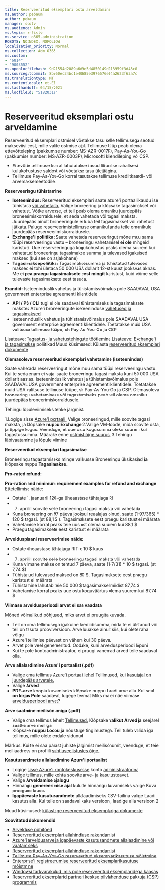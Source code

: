 ```yaml
---
title: Reserveeritud eksemplari ostu arveldamine
ms.author: pebaum
author: pebaum
manager: scotv
ms.audience: Admin
ms.topic: article
ms.service: o365-administration
ROBOTS: NOINDEX, NOFOLLOW
localization_priority: Normal
ms.collection: Adm_O365
ms.custom:
- "6814"
- "9003552"
ms.openlocfilehash: 9d71554d2089a6d9e5d4850149d113959f3d43c0
ms.sourcegitcommit: 8bc60ec34bc1e40685e3976576e04a2623f63a7c
ms.translationtype: MT
ms.contentlocale: et-EE
ms.lasthandoff: 04/15/2021
ms.locfileid: "51820318"
---
```

# <a name="billing-for-reserved-instance-purchase"></a>Reserveeritud eksemplari ostu arveldamine

Reserveeritud eksemplari ostmisel võetakse tasu selle tellimusega seotud makseviisi eest, mille valite ostmise ajal. Tellimuse tüüp peab olema ettevõtteleping (pakkumise number: MS-AZR-0017P), Pay-As-You-Go (pakkumise number: MS-AZR-0003P), Microsofti kliendileping või CSP.

- Ettevõtte tellimuse korral lahutatakse tasud liitumise rahalisest kulukohustuse saldost või võetakse tasu ülejäägina.
- Tellimuse Pay-As-You-Go korral tasutakse tellimuse krediitkaardi- või arvemaksemeetodile.

**Reserveeringu tühistamine**

- **Iseteenindus:** Reserveeritud eksemplari saate azure'i portaali kaudu ise tühistada [või vahetada.](https://portal.azure.com/#blade/Microsoft_Azure_Reservations/ReservationsBrowseBlade) Valige broneering ja klõpsake tagasimakset või vahetust. Võtke arvesse, et teil peab olema omaniku juurdepääs broneerimiskorraldusele, et seda vahetada või tagasi maksta. Juurdepääs ainult broneeringule ei luba teil tagasimakset või vahetust jätkata. Paluge reserveerimistellimuse omanikul anda teile omanikule juurdepääs reserveerimiskorraldusele.
- **Exchange'i poliitika:** Saate vahetada reserveeringut mõne muu sama tüüpi reserveeringu vastu – broneeringu vahetamisel **ei ole** mingeid karistusi. Uue reserveeringuga kogukohustus peaks olema suurem kui vahetatud broneeringu tagasimakse summa ja tulevased igakuised maksed (kui see on asjakohane)
- **Tagasimaksepoliitika:** Tagasimaksesumma ja tühistatud tulevased maksed ei tohi ületada 50 000 USA dollarit 12-st kuust jooksvas aknas. Me ei **pea praegu tagasimaksete eest mingit** karistust, kuid võime selle tulevaste tagasimaksete eest tasuda.

**Erandid:** Iseteeninduslik vahetus ja tühistamisvõimalus pole SAADAVAL USA government enterprise agreementi klientidele

- **API / PS / CLI** tugi ei ole saadaval tühistamiseks ja tagasimaksete makstes Azure'i broneeringute iseteeninduse [vahetused ja tagasimaksed](https://docs.microsoft.com/azure/cost-management-billing/reservations/exchange-and-refund-azure-reservations?WT.mc_id=Portal-Microsoft_Azure_Support)
- Iseteeninduslik vahetus ja tühistamisvõimalus pole SAADAVAL USA government enterprise agreementi klientidele. Toetatakse muid USA valitsuse tellimuse tüüpe, sh Pay-As-You-Go ja CSP

Lisateave: [Tagastus- ja vahetustehingute](https://docs.microsoft.com/azure/billing/billing-azure-reservations-self-service-exchange-and-refund?WT.mc_id=Portal-Microsoft_Azure_Support#how-return-and-exchange-transactions-are-processed) töötlemine Lisateave: [Exchange'i ja tagasimakse](https://docs.microsoft.com/azure/billing/billing-azure-reservations-self-service-exchange-and-refund?WT.mc_id=Portal-Microsoft_Azure_Support#exchange-policies) poliitikad Muud küsimused: Külasta [reserveeritud eksemplari dokumente](https://docs.microsoft.com/azure/billing/billing-save-compute-costs-reservations?WT.mc_id=Portal-Microsoft_Azure_Support)

**Olemasoleva reserveeritud eksemplari vahetamine (iseteenindus)**

Saate vahetada reserveeringut mõne muu sama tüüpi reserveeringu vastu. Kui te seda enam ei vaja, saate broneeringu tagasi maksta kuni 50 000 USA dollarit aastas. Iseteeninduslik vahetus ja tühistamisvõimalus pole SAADAVAL USA government enterprise agreementi klientidele. Toetatakse muid USA valitsuse tellimuse tüüpe, sh Pay-As-You-Go ja CSP. Olemasoleva broneeringu vahetamiseks või tagastamiseks peab teil olema omaniku juurdepääs broneerimiskorraldusele.

Tehingu lõpuleviimiseks tehke järgmist.

1.Logige sisse [Azure'i portaali.](https://portal.azure.com/#blade/Microsoft_Azure_Reservations/ReservationsBrowseBlade) Valige broneeringud, mille soovite tagasi maksta, ja klõpsake **nuppu Exchange** 2.Valige VM-toode, mida soovite osta, ja tippige kogus. Veenduge, et uue ostu kogusumma oleks suurem kui tagastussumma. Määrake enne [ostmist õige suurus.](https://docs.microsoft.com/azure/virtual-machines/windows/prepay-reserved-vm-instances?WT.mc_id=Portal-Microsoft_Azure_Support#determine-the-right-vm-size-before-you-buy)
3.Tehingu läbivaatamine ja lõpule viimine

**Reserveeritud eksemplari tagasimakse**

Broneeringu tagastamiseks minge valikusse Broneeringu üksikasjad **ja** klõpsake nuppu **Tagasimakse.**

**Pro-rated refund:**

**Pro-ration and minimum requirement examples for refund and exchange** Ettetellimise näide:

- Ostate 1. jaanuaril 120-ga üheaastase tähtajaga RI
- 7. aprillil soovite selle broneeringu tagasi maksta või vahetada
- Kuna broneering on 97 päeva jooksul reaalajas olnud, saate (1-97/365) * 120 $ tagasi. (st 88,1 $ ). Tagasimaksete eest praegu karistust ei määrata
- Vahetamise korral peaks teie uus ost olema suurem kui 88,1 $
- Praegu tagasimaksete eest karistust ei määrata

**Arveldusplaani reserveerimise näide:**

- Ostate üheaastase tähtajaga RIT-d 10 $ kuus
- 7. aprillil soovite selle broneeringu tagasi maksta või vahetada
- Kuna viimane makse on tehtud 7 päeva, saate (1-7/31) * 10 $ tagasi. (st 7,74 $)
- Tühistatud tulevased maksed on 80 $. Tagasimaksete eest praegu karistust ei määrata
- Tühistamine lahutab teie 50 000 $ tagasimakselimiidist 87,74 $
- Vahetamise korral peaks uue ostu koguväärtus olema suurem kui 87,74 $

**Viimase arveldusperioodi arvet ei saa vaadata**

Mõned võimalikud põhjused, miks arvet ei pruugita kuvada.

- Teil on oma tellimusega igakuine krediidisumma, mida te ei ületanud või teil on tasuta prooviversioon. Arve luuakse ainult siis, kui olete raha võlgu
- Azure'i tellimise päevast on vähem kui 30 päeva.
- Arvet pole veel genereeritud. Oodake, kuni arveldusperioodi lõpuni
- Kui te pole kontoadministraator, ei pruugi vanemad arved teile saadaval olla.

**Arve allalaadimine Azure'i portaalist (.pdf)**

- Valige oma tellimus [Azure'i portaali lehel](https://portal.azure.com/#blade/Microsoft_Azure_Billing/SubscriptionsBlade) Tellimused, kui [kasutajal on juurdepääs arvetele.](https://docs.microsoft.com/azure/billing/billing-manage-access?WT.mc_id=Portal-Microsoft_Azure_Support)
- Valige **Arved**
- **PDF-arve** koopia kuvamiseks klõpsake nuppu Laadi arve alla. Kui seal **on kirjas Pole** saadaval, lugege teemat Miks ma ei näe viimase [arveldusperioodi arvet?](https://docs.microsoft.com/azure/billing/billing-download-azure-invoice-daily-usage-date?WT.mc_id=Portal-Microsoft_Azure_Support#noinvoice)

**Arve saatmine meilisõnumiga (.pdf)**

- Valige oma tellimus lehelt [Tellimused.](https://portal.azure.com/#blade/Microsoft_Azure_Billing/SubscriptionsBlade) Klõpsake **valikut Arved ja** seejärel saatke arve meiliga
- Klõpsake **nuppu Loobu ja** nõustuge tingimustega. Teil tuleb valida iga tellimus, mille olete endale sidunud

Märkus. Kui te ei saa pärast juhiste järgimist meilisõnumit, veenduge, et teie meiliaadress on profiili [suhtluseelistustes õige.](https://account.windowsazure.com/profile)

**Kasutusandmete allalaadimine Azure'i portaalist**

- Logige [sisse Azure'i kontokeskusesse](https://account.windowsazure.com/Subscriptions) konto [administraatorina](https://docs.microsoft.com/azure/billing/billing-subscription-transfer?WT.mc_id=Portal-Microsoft_Azure_Support#whoisaa)
- Valige tellimus, mille kohta soovite arve- ja kasutusteavet.
- Valige **Arveldamise ajalugu**
- Hinnangu **genereerimise ajal** kulude hinnangu kuvamiseks valige Kuva praegune lause.
- **Igapäevaste kasutusandmete** allalaadimiseks CSV-failina valige Laadi kasutus alla. Kui teile on saadaval kaks versiooni, laadige alla versioon 2

Muud küsimused: [külastage reserveeritud eksemplariga dokumente](https://docs.microsoft.com/azure/billing/billing-save-compute-costs-reservations?WT.mc_id=Portal-Microsoft_Azure_Support)

**Soovitatud dokumendid**

- [Arvelduse põhitõed](https://docs.microsoft.com/partner-center/billing-basics/?WT.mc_id=Portal-Microsoft_Azure_Support)
- [Reserveeritud eksemplari allahindluse rakendamist](https://docs.microsoft.com/azure/billing/billing-understand-vm-reservation-charges/?WT.mc_id=Portal-Microsoft_Azure_Support)
- [Azure'i arveldusarve ja igapäevaste kasutusandmete allalaadimine või vaatamiseks](https://docs.microsoft.com/azure/billing/billing-download-azure-invoice-daily-usage-date?WT.mc_id=Portal-Microsoft_Azure_Support)
- [Reserveeritud eksemplari allahindluse rakendamist](https://docs.microsoft.com/azure/billing/billing-understand-vm-reservation-charges/?WT.mc_id=Portal-Microsoft_Azure_Support)
- [Tellimuse Pay-As-You-Go reserveeritud eksemplarikasutuse mõistmine](https://docs.microsoft.com/azure/billing/billing-understand-reserved-instance-usage/?WT.mc_id=Portal-Microsoft_Azure_Support)
- [Enterprise'i registreerumise reserveeritud eksemplarikasutuse mõistmine](https://docs.microsoft.com/azure/billing/billing-understand-reserved-instance-usage-ea/?WT.mc_id=Portal-Microsoft_Azure_Support)
- [Windowsi tarkvarakulud, mis pole reserveeritud eksemplaridega kaasas](https://docs.microsoft.com/azure/billing/billing-reserved-instance-windows-software-costs/?WT.mc_id=Portal-Microsoft_Azure_Support)
- [Reserveeritud eksemplarid partneri keskse pilvlahenduse pakkuja (CSP) programmis](https://docs.microsoft.com/partner-center/azure-reservations/?WT.mc_id=Portal-Microsoft_Azure_Support)